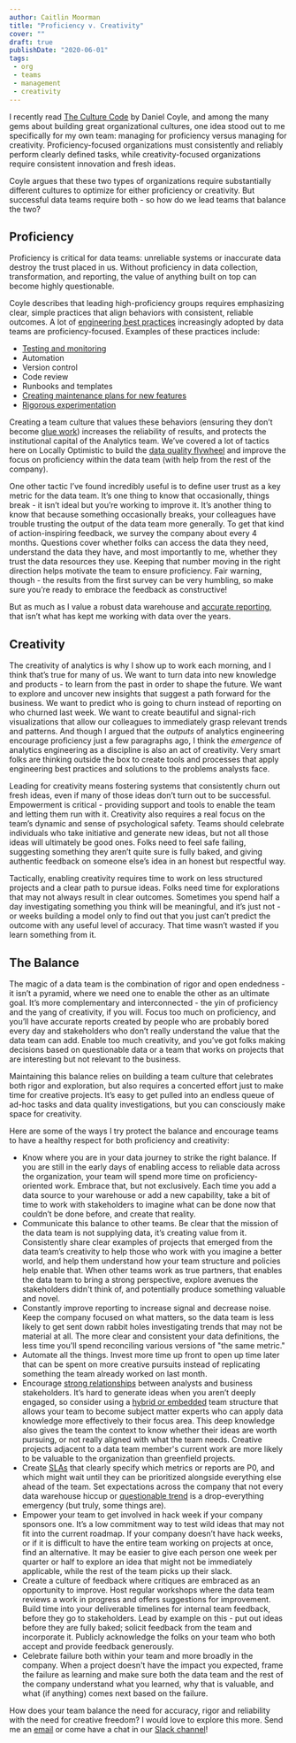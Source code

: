 ```yaml
---
author: Caitlin Moorman
title: "Proficiency v. Creativity"
cover: ""
draft: true
publishDate: "2020-06-01"
tags:
 - org
 - teams
 - management
 - creativity
---
```


 I recently read [The Culture Code](https://www.indiebound.org/book/9780804176989) by Daniel Coyle, and among the many gems about building great organizational cultures, one idea stood out to me specifically for my own team: managing for proficiency versus managing for creativity. Proficiency-focused organizations must consistently and reliably perform clearly defined tasks, while creativity-focused organizations require consistent innovation and fresh ideas.

Coyle argues that these two types of organizations require substantially different cultures to optimize for either proficiency or creativity. But successful data teams require both - so how do we lead teams that balance the two?

<!--more-->

## Proficiency
Proficiency is critical for data teams: unreliable systems or inaccurate data destroy the trust placed in us. Without proficiency in data collection, transformation, and reporting, the value of anything built on top can become highly questionable.

Coyle describes that leading high-proficiency groups requires emphasizing clear, simple practices that align behaviors with consistent, reliable outcomes. A lot of [engineering best practices](https://www.locallyoptimistic.com/post/analytics-engineer/) increasingly adopted by data teams are proficiency-focused. Examples of these practices include:

- [Testing and monitoring](https://www.youtube.com/watch?v=M_cNspn2XsE&feature=youtu.be)
- Automation
- Version control
- Code review
- Runbooks and templates
- [Creating maintenance plans for new features](https://www.locallyoptimistic.com/post/web-analytics-process/)
- [Rigorous experimentation](https://www.locallyoptimistic.com/post/ab_dialogue/)

Creating a team culture that values these behaviors (ensuring they don’t become [glue work](https://www.locallyoptimistic.com/post/glue-work/)) increases the reliability of results, and protects the institutional capital of the Analytics team. We’ve covered a lot of tactics here on Locally Optimistic to build the [data quality flywheel](https://www.locallyoptimistic.com/post/data-dies-in-darkness/) and improve the focus on proficiency within the data team (with help from the rest of the company).

One other tactic I’ve found incredibly useful is to define user trust as a key metric for the data team. It’s one thing to know that occasionally, things break - it isn’t ideal but you’re working to improve it. It’s another thing to know that because something occasionally breaks, your colleagues have trouble trusting the output of the data team more generally. To get that kind of action-inspiring feedback, we survey the company about every 4 months. Questions cover whether folks can access the data they need, understand the data they have, and most importantly to me, whether they trust the data resources they use. Keeping that number moving in the right direction helps motivate the team to ensure proficiency. Fair warning, though - the results from the first survey can be very humbling, so make sure you’re ready to embrace the feedback as constructive!

But as much as I value a robust data warehouse and [accurate reporting](https://www.locallyoptimistic.com/post/reporting-is-a-gateway-drug/), that isn’t what has kept me working with data over the years.

## Creativity
The creativity of analytics is why I show up to work each morning, and I think that’s true for many of us. We want to turn data into new knowledge and products - to learn from the past in order to shape the future. We want to explore and uncover new insights that suggest a path forward for the business. We want to predict who is going to churn instead of reporting on who churned last week. We want to create beautiful and signal-rich visualizations that allow our colleagues to immediately grasp relevant trends and patterns. And though I argued that the *outputs* of analytics engineering encourage proficiency just a few paragraphs ago, I think the *emergence* of analytics engineering as a discipline is also an act of creativity. Very smart folks are thinking outside the box to create tools and processes that apply engineering best practices and solutions to the problems analysts face.

Leading for creativity means fostering systems that consistently churn out fresh ideas, even if many of those ideas don’t turn out to be successful. Empowerment is critical - providing support and tools to enable the team and letting them run with it. Creativity also requires a real focus on the team’s dynamic and sense of psychological safety. Teams should celebrate individuals who take initiative and generate new ideas, but not all those ideas will ultimately be good ones. Folks need to feel safe failing, suggesting something they aren’t quite sure is fully baked, and giving authentic feedback on someone else’s idea in an honest but respectful way.

Tactically, enabling creativity requires time to work on less structured projects and a clear path to pursue ideas. Folks need time for explorations that may not always result in clear outcomes. Sometimes you spend half a day investigating something you think will be meaningful, and it’s just not - or weeks building a model only to find out that you just can’t predict the outcome with any useful level of accuracy. That time wasn’t wasted if you learn something from it.

## The Balance
The magic of a data team is the combination of rigor and open endedness - it isn’t a pyramid, where we need one to enable the other as an ultimate goal. It’s more complementary and interconnected - the yin of proficiency and the yang of creativity, if you will. Focus too much on proficiency, and you’ll have accurate reports created by people who are probably bored every day and stakeholders who don’t really understand the value that the data team can add. Enable too much creativity, and you’ve got folks making decisions based on questionable data or a team that works on projects that are interesting but not relevant to the business.

Maintaining this balance relies on building a team culture that celebrates both rigor and exploration, but also requires a concerted effort just to make time for creative projects. It’s easy to get pulled into an endless queue of ad-hoc tasks and data quality investigations, but you can consciously make space for creativity.

Here are some of the ways I try protect the balance and encourage teams to have a healthy respect for both proficiency and creativity:

- Know where you are in your data journey to strike the right balance. If you are still in the early days of enabling access to reliable data across the organization, your team will spend more time on proficiency-oriented work. Embrace that, but not exclusively. Each time you add a data source to your warehouse or add a new capability, take a bit of time to work with stakeholders to imagine what can be done now that couldn’t be done before, and create that reality.
- Communicate this balance to other teams. Be clear that the mission of the data team is not supplying data, it’s creating value from it. Consistently share clear examples of projects that emerged from the data team’s creativity to help those who work with you imagine a better world, and help them understand how your team structure and policies help enable that. When other teams work as true partners, that enables the data team to bring a strong perspective, explore avenues the stakeholders didn't think of, and potentially produce something valuable and novel.
- Constantly improve reporting to increase signal and decrease noise. Keep the company focused on what matters, so the data team is less likely to get sent down rabbit holes investigating trends that may not be material at all. The more clear and consistent your data definitions, the less time you'll spend reconciling various versions of "the same metric."
- Automate all the things. Invest more time up front to open up time later that can be spent on more creative pursuits instead of replicating something the team already worked on last month.
- Encourage [strong relationships](https://www.locallyoptimistic.com/post/culture_of_partnership/) between analysts and business stakeholders. It’s hard to generate ideas when you aren’t deeply engaged, so consider using a [hybrid or embedded](https://medium.com/@djpardis/models-for-integrating-data-science-teams-within-organizations-7c5afa032ebd) team structure that allows your team to become subject matter experts who can apply data knowledge more effectively to their focus area. This deep knowledge also gives the team the context to know whether their ideas are worth pursuing, or not really aligned with what the team needs. Creative projects adjacent to a data team member's current work are more likely to be valuable to the organization than greenfield projects.
- Create [SLAs](https://www.locallyoptimistic.com/post/data-warehouse-sla-p2/) that clearly specify which metrics or reports are P0, and which might wait until they can be prioritized alongside everything else ahead of the team. Set expectations across the company that not every data warehouse hiccup or [questionable trend](https://www.locallyoptimistic.com/post/wrong-data/) is a drop-everything emergency (but truly, some things are).
- Empower your team to get involved in hack week if your company sponsors one. It’s a low commitment way to test wild ideas that may not fit into the current roadmap. If your company doesn’t have hack weeks, or if it is difficult to have the entire team working on projects at once, find an alternative. It may be easier to give each person one week per quarter or half to explore an idea that might not be immediately applicable, while the rest of the team picks up their slack.
- Create a culture of feedback where critiques are embraced as an opportunity to improve. Host regular workshops where the data team reviews a work in progress and offers suggestions for improvement. Build time into your deliverable timelines for internal team feedback, before they go to stakeholders. Lead by example on this - put out ideas before they are fully baked; solicit feedback from the team and incorporate it. Publicly acknowledge the folks on your team who both accept and provide feedback generously.
- Celebrate failure both within your team and more broadly in the company. When a project doesn't have the impact you expected, frame the failure as learning and make sure both the data team and the rest of the company understand what you learned, why that is valuable, and what (if anything) comes next based on the failure.

How does your team balance the need for accuracy, rigor and reliability with the need for creative freedom? I would love to explore this more. Send me an [email](mailto:caitlinmoorman@gmail.com) or come have a chat in our [Slack channel](https://www.locallyoptimistic.com/community/)!
